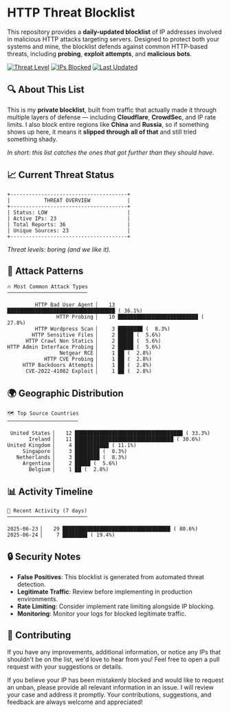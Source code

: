# HTTP Threat Blocklist

This repository provides a **daily-updated blocklist** of IP addresses involved in malicious HTTP attacks targeting servers. Designed to protect both your systems and mine, the blocklist defends against common HTTP-based threats, including **probing**, **exploit attempts**, and **malicious bots**.

[![Threat Level](https://img.shields.io/badge/Threat%20Level-LOW-green)](.)
[![IPs Blocked](https://img.shields.io/badge/IPs%20Blocked-23-blue)](.)
[![Last Updated](https://img.shields.io/badge/Updated-2025--06--24-brightgreen)](.)

## 🔍 About This List

This is my **private blocklist**, built from traffic that actually made it through multiple layers of defense — including **Cloudflare**, **CrowdSec**, and IP rate limits. I also block entire regions like **China** and **Russia**, so if something shows up here, it means it **slipped through all of that** and still tried something shady.

*In short: this list catches the ones that got further than they should have.*

## 📈 Current Threat Status

```
+--------------------------------------+
|           THREAT OVERVIEW            |
+--------------------------------------+
| Status: LOW                          |
| Active IPs: 23                       |
| Total Reports: 36                    |
| Unique Sources: 23                   |
+--------------------------------------+
```

*Threat levels: boring (and we like it).*

## 🎯 Attack Patterns

```
🔥 Most Common Attack Types
──────────────────────────

         HTTP Bad User Agent ▏   13 ███████████████████████████████████ ( 36.1%)
                HTTP Probing ▏   10 ██████████████████████████ ( 27.8%)
         HTTP Wordpress Scan ▏    3 ████████ (  8.3%)
        HTTP Sensitive Files ▏    2 █████ (  5.6%)
      HTTP Crawl Non Statics ▏    2 █████ (  5.6%)
HTTP Admin Interface Probing ▏    2 █████ (  5.6%)
                 Netgear RCE ▏    1 ██ (  2.8%)
            HTTP CVE Probing ▏    1 ██ (  2.8%)
     HTTP Backdoors Attempts ▏    1 ██ (  2.8%)
      CVE-2022-41082 Exploit ▏    1 ██ (  2.8%)
```

## 🌍 Geographic Distribution

```
🗺️ Top Source Countries
───────────────────────

 United States ▏   12 ███████████████████████████████████ ( 33.3%)
       Ireland ▏   11 ████████████████████████████████ ( 30.6%)
United Kingdom ▏    4 ███████████ ( 11.1%)
     Singapore ▏    3 ████████ (  8.3%)
   Netherlands ▏    3 ████████ (  8.3%)
     Argentina ▏    2 █████ (  5.6%)
       Belgium ▏    1 ██ (  2.8%)
```

## 📊 Activity Timeline

```
📅 Recent Activity (7 days)
──────────────────────────

2025-06-23 ▏   29 ███████████████████████████████████ ( 80.6%)
2025-06-24 ▏    7 ████████ ( 19.4%)
```

## 🔒 Security Notes

- **False Positives**: This blocklist is generated from automated threat detection.
- **Legitimate Traffic**: Review before implementing in production environments.
- **Rate Limiting**: Consider implement rate limiting alongside IP blocking.
- **Monitoring**: Monitor your logs for blocked legitimate traffic.

## 🤝 Contributing

If you have any improvements, additional information, or notice any IPs that shouldn't be on the list, we'd love to hear from you! Feel free to open a pull request with your suggestions or details.

If you believe your IP has been mistakenly blocked and would like to request an unban, please provide all relevant information in an issue. I will review your case and address it promptly. Your contributions, suggestions, and feedback are always welcome and appreciated!